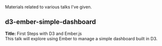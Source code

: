 Materials related to various talks I've given.

d3-ember-simple-dashboard
-------------------------

**Title:** First Steps with D3 and Ember.js  
This talk will explore using Ember to manage a simple dashboard built in D3.
